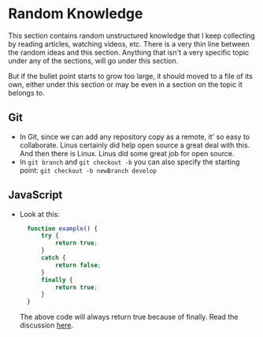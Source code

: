 # Random Knowledge

This section contains random unstructured knowledge that I keep collecting by reading articles, watching videos, etc. There is a very thin line between the random ideas and this section.
Anything that isn't a very specific topic under any of the sections, will go under this section. 

But if the bullet point starts to grow too large, it should moved to a file of its own, either under this section or may be even in a section on the topic it belongs to.

## Git
- In Git, since we can add any repository copy as a remote, it' so easy to collaborate. Linus certainly did help open source a great deal with this. And then there is Linux. Linus did some great job for open source.
- In `git branch` and `git checkout -b` you can also specify the starting point: `git checkout -b newBranch develop`

## JavaScript
- Look at this:
  ```javascript
    function example() {
        try {
            return true;
        }
        catch {
            return false;
        }
        finally {
            return true;
        }
    }
  ```
  The above code will always return true because of finally. Read the discussion [here][1].



  [1]: https://stackoverflow.com/a/3838130/2407962